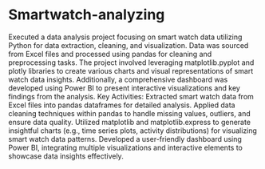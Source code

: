 # Smartwatch-analyzing
Executed a data analysis project focusing on smart watch data utilizing Python for data extraction, cleaning, and visualization. Data was sourced from Excel files and processed using pandas for cleaning and preprocessing tasks. The project involved leveraging matplotlib.pyplot and plotly  libraries to create various charts and visual representations of smart watch data insights. Additionally, a comprehensive dashboard was developed using Power BI to present interactive visualizations and key findings from the analysis.
Key Activities:
Extracted smart watch data from Excel files into pandas dataframes for detailed analysis.
Applied data cleaning techniques within pandas to handle missing values, outliers, and ensure data quality.
Utilized matplotlib and matplotlib.express to generate insightful charts (e.g., time series plots, activity distributions) for visualizing smart watch data patterns.
Developed a user-friendly dashboard using Power BI, integrating multiple visualizations and interactive elements to showcase data insights effectively.
